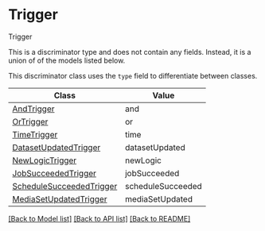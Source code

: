 # Trigger

Trigger

This is a discriminator type and does not contain any fields. Instead, it is a union
of of the models listed below.

This discriminator class uses the `type` field to differentiate between classes.

| Class | Value
| ------------ | -------------
[AndTrigger](AndTrigger.md) | and
[OrTrigger](OrTrigger.md) | or
[TimeTrigger](TimeTrigger.md) | time
[DatasetUpdatedTrigger](DatasetUpdatedTrigger.md) | datasetUpdated
[NewLogicTrigger](NewLogicTrigger.md) | newLogic
[JobSucceededTrigger](JobSucceededTrigger.md) | jobSucceeded
[ScheduleSucceededTrigger](ScheduleSucceededTrigger.md) | scheduleSucceeded
[MediaSetUpdatedTrigger](MediaSetUpdatedTrigger.md) | mediaSetUpdated


[[Back to Model list]](../../../README.md#models-v2-link) [[Back to API list]](../../README.md#documentation-for-api-endpoints) [[Back to README]](../../README.md)
